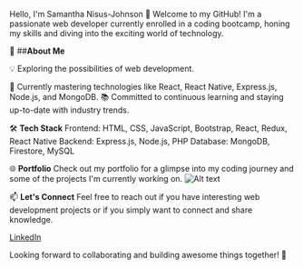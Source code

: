 Hello, I'm Samantha Nisus-Johnson 👋
Welcome to my GitHub! I'm a passionate web developer currently enrolled in a coding bootcamp, honing my skills and diving into the exciting world of technology.

🚀 ##**About Me**

💡 Exploring the possibilities of web development.

🌱 Currently mastering technologies like React, React Native, Express.js, Node.js, and MongoDB.
📚 Committed to continuous learning and staying up-to-date with industry trends.

🛠️ **Tech Stack**
Frontend: HTML, CSS, JavaScript, Bootstrap, React, Redux, React Native
Backend: Express.js, Node.js, PHP
Database: MongoDB, Firestore, MySQL

🌐 **Portfolio**
Check out my portfolio for a glimpse into my coding journey and some of the projects I'm currently working on.
![Alt text](https://samjohn87.github.io/#portfolio)

📫 **Let's Connect**
Feel free to reach out if you have interesting web development projects or if you simply want to connect and share knowledge.

[LinkedIn](https://www.linkedin.com/in/samantha-nisus-johnson/)

Looking forward to collaborating and building awesome things together! 🚀
